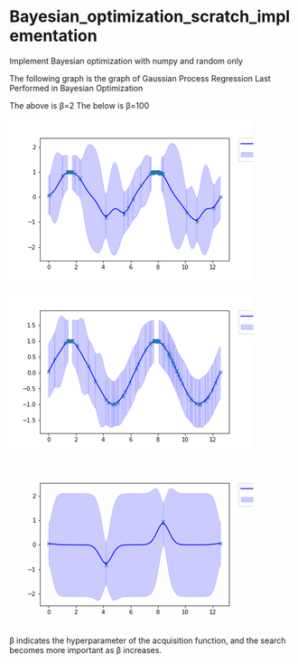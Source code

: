 # Bayesian_optimization_scratch_implementation

Implement Bayesian optimization with numpy and random only

The following graph is the graph of Gaussian Process Regression Last Performed in Bayesian Optimization

The above is β=2 
The below is β=100

![test](test.png)

![beta=100](beta=100.png)  

![beta=100.gif](beta=100.gif)



β indicates the hyperparameter of the acquisition function, and the search becomes more important as β increases.
